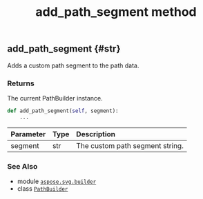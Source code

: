 ﻿---
title: add_path_segment method
second_title: Aspose.SVG for Python via .NET API References
description: 
type: docs
weight: 30
url: /python-net/aspose.svg.builder/pathbuilder/add_path_segment/
is_root: false
---

## add_path_segment {#str}

Adds a custom path segment to the path data.


### Returns 


The current PathBuilder instance.


```python
def add_path_segment(self, segment):
    ...
```


| Parameter | Type | Description |
| :- | :- | :- |
| segment | str | The custom path segment string. |



### See Also
* module [`aspose.svg.builder`](../../)
* class [`PathBuilder`](/svg/python-net/aspose.svg.builder/pathbuilder)
